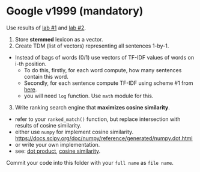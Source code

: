 # Google v1999 (mandatory) #
Use results of [lab #1](https://github.com/hsu-ai-course/hsu.ai/blob/master/code/05.%20Stemming.ipynb) and [lab #2](https://github.com/hsu-ai-course/hsu.ai/blob/master/code/05.%20Search%20engine%201.ipynb).
1. Store **stemmed** lexicon as a vector.
2. Create TDM (list of vectors) representing all sentences 1-by-1.
 - Instead of bags of words (0/1) use vectors of TF-IDF values of words on i-th position.
   - To do this, firstly, for each word compute, how many sentences contain this word.
   - Secondly, for each sentence compute TF-IDF using scheme #1 from [here](https://en.wikipedia.org/wiki/Tf%E2%80%93idf#Term_frequency%E2%80%93Inverse_document_frequency).
   - you will need `log` function. Use `math` module for this.
3. Write ranking search engine that **maximizes cosine similarity**.
 - refer to your `ranked_match()` function, but replace intersection with results of cosine similarity.
 - either use `numpy` for implement cosine similarity. https://docs.scipy.org/doc/numpy/reference/generated/numpy.dot.html
 - or write your own implementation.
 - see: [dot product](https://en.wikipedia.org/wiki/Dot_product), [cosine similarity](https://en.wikipedia.org/wiki/Cosine_similarity).

Commit your code into this folder with your `full name` as `file name`.